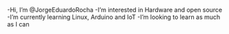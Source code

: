 -Hi, I’m @JorgeEduardoRocha
-I’m interested in Hardware and open source
-I’m currently learning Linux, Arduino and IoT
-I’m looking to learn as much as I can 

<!---
JorgeEduardoRocha/JorgeEduardoRocha is a ✨ special ✨ repository because its `README.md` (this file) appears on your GitHub profile.
You can click the Preview link to take a look at your changes.
--->
